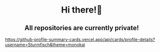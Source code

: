 <h1 align = "center">Hi there!👋</h1>
<h2 align = "center">All repositories are currently private!</h2>

https://github-profile-summary-cards.vercel.app/api/cards/profile-details?username=Sturmfisch&theme=monokai
